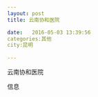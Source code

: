 ```yaml
--- 
layout: post 
title: 云南协和医院

date:   2016-05-03 13:39:56 
categories:其他  
city:昆明
  
--- 
```

   
云南协和医院

信息


